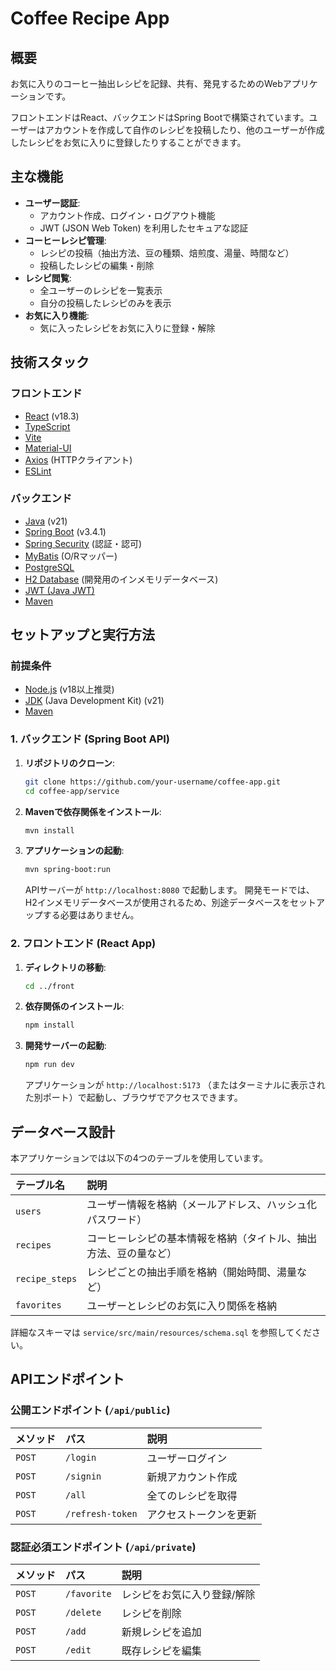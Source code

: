 # Coffee Recipe App

## 概要

お気に入りのコーヒー抽出レシピを記録、共有、発見するためのWebアプリケーションです。

フロントエンドはReact、バックエンドはSpring Bootで構築されています。ユーザーはアカウントを作成して自作のレシピを投稿したり、他のユーザーが作成したレシピをお気に入りに登録したりすることができます。

## 主な機能

*   **ユーザー認証**:
    *   アカウント作成、ログイン・ログアウト機能
    *   JWT (JSON Web Token) を利用したセキュアな認証
*   **コーヒーレシピ管理**:
    *   レシピの投稿（抽出方法、豆の種類、焙煎度、湯量、時間など）
    *   投稿したレシピの編集・削除
*   **レシピ閲覧**:
    *   全ユーザーのレシピを一覧表示
    *   自分の投稿したレシピのみを表示
*   **お気に入り機能**:
    *   気に入ったレシピをお気に入りに登録・解除

## 技術スタック

### フロントエンド

*   [React](https://react.dev/) (v18.3)
*   [TypeScript](https://www.typescriptlang.org/)
*   [Vite](https://vitejs.dev/)
*   [Material-UI](https://mui.com/)
*   [Axios](https://axios-http.com/) (HTTPクライアント)
*   [ESLint](https://eslint.org/)

### バックエンド

*   [Java](https://www.java.com/) (v21)
*   [Spring Boot](https://spring.io/projects/spring-boot) (v3.4.1)
*   [Spring Security](https://spring.io/projects/spring-security) (認証・認可)
*   [MyBatis](https://mybatis.org/mybatis-3/) (O/Rマッパー)
*   [PostgreSQL](https://www.postgresql.org/)
*   [H2 Database](https://www.h2database.com/) (開発用のインメモリデータベース)
*   [JWT (Java JWT)](https://github.com/jwtk/jjwt)
*   [Maven](https://maven.apache.org/)

## セットアップと実行方法

### 前提条件

*   [Node.js](https://nodejs.org/) (v18以上推奨)
*   [JDK](https://adoptium.net/) (Java Development Kit) (v21)
*   [Maven](https://maven.apache.org/)

### 1. バックエンド (Spring Boot API)

1.  **リポジトリのクローン**:
    ```bash
    git clone https://github.com/your-username/coffee-app.git
    cd coffee-app/service
    ```

2.  **Mavenで依存関係をインストール**:
    ```bash
    mvn install
    ```

3.  **アプリケーションの起動**:
    ```bash
    mvn spring-boot:run
    ```
    APIサーバーが `http://localhost:8080` で起動します。
    開発モードでは、H2インメモリデータベースが使用されるため、別途データベースをセットアップする必要はありません。

### 2. フロントエンド (React App)

1.  **ディレクトリの移動**:
    ```bash
    cd ../front
    ```

2.  **依存関係のインストール**:
    ```bash
    npm install
    ```

3.  **開発サーバーの起動**:
    ```bash
    npm run dev
    ```
    アプリケーションが `http://localhost:5173` （またはターミナルに表示された別ポート）で起動し、ブラウザでアクセスできます。

## データベース設計

本アプリケーションでは以下の4つのテーブルを使用しています。

| テーブル名 | 説明 |
| :--- | :--- |
| `users` | ユーザー情報を格納（メールアドレス、ハッシュ化パスワード） |
| `recipes` | コーヒーレシピの基本情報を格納（タイトル、抽出方法、豆の量など） |
| `recipe_steps` | レシピごとの抽出手順を格納（開始時間、湯量など） |
| `favorites` | ユーザーとレシピのお気に入り関係を格納 |

詳細なスキーマは `service/src/main/resources/schema.sql` を参照してください。

## APIエンドポイント

### 公開エンドポイント (`/api/public`)

| メソッド | パス | 説明 |
| :--- | :--- | :--- |
| `POST` | `/login` | ユーザーログイン |
| `POST` | `/signin` | 新規アカウント作成 |
| `POST` | `/all` | 全てのレシピを取得 |
| `POST` | `/refresh-token` | アクセストークンを更新 |

### 認証必須エンドポイント (`/api/private`)

| メソッド | パス | 説明 |
| :--- | :--- | :--- |
| `POST` | `/favorite` | レシピをお気に入り登録/解除 |
| `POST` | `/delete` | レシピを削除 |
| `POST` | `/add` | 新規レシピを追加 |
| `POST` | `/edit` | 既存レシピを編集 |
